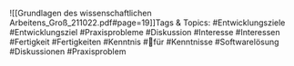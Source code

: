 
![[Grundlagen des wissenschaftlichen Arbeitens_Groß_211022.pdf#page=19]]Tags & Topics:
   #Entwicklungsziele
   #Entwicklungsziel
   #Praxisprobleme
   #Diskussion
   #Interesse
   #Interessen
   #Fertigkeit
   #Fertigkeiten
   #Kenntnis
   #für
   #Kenntnisse
   #Softwarelösung
   #Diskussionen
   #Praxisproblem